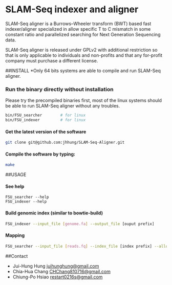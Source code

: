 SLAM-Seq indexer and aligner
=========
SLAM-Seq aligner is a Burrows–Wheeler transform (BWT) based fast indexer/aligner specialized in allow specific T to C mismatch in some constant ratio and parallelized searching for Next Generation Sequencing data. 

SLAM-Seq aligner is released under GPLv2 with additional restriction so that is only applicable to individuals and non-profits and that any for-profit company must purchase a different license.    

##INSTALL
*Only 64 bits systems are able to compile and run SLAM-Seq aligner.
    
### Run the binary directly without installation 
Please try the precompiled binaries first, most of the linux systems should be able to run SLAM-Seq aligner without any troubles.
```bash
bin/FSU_searcher 		# for linux
bin/FSU_indexer 		# for linux
```

#### Get the latest version of the software
```bash
git clone git@github.com:jhhung/SLAM-Seq-Aligner.git
```

#### Compile the software by typing:
```bash
make
```

##USAGE
#### See help
```
FSU_searcher --help
FSU_indexer --help
```
#### Build genomic index (similar to bowtie-build)
```bash
FSU_indexer --input_file [genome.fa] --output_file [ouput prefix]
```

#### Mapping 
```bash
FSU_searcher --input_file [reads.fq] --index_file [index prefix] --allow_mismatch --thread_number [thread number]
```

##Contact
- Jui-Hung Hung <juihunghung@gmail.com>
- Chia-Hua Chang <CHChang810716@gmail.com>
- Chiung-Po Hsiao <restart0216s@gmail.com>



